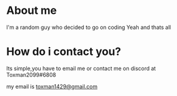 # About me

I'm a random guy who decided to go on coding
Yeah and thats all

# How do i contact you?

Its simple,you have to email me or contact me on discord at Toxman2099#6808


my email is toxman1429@gmail.com
